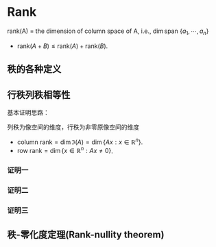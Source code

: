# Rank

rank(A) = the dimension of column space of A, i.e., $\dim\text{span }\{a_1, \cdots, a_n\}$

- $\text{rank} (A+B) \leq \text{rank}(A) + \text{rank}(B)$.

## 秩的各种定义

## 行秩列秩相等性

基本证明思路：

列秩为像空间的维度，行秩为非零原像空间的维度

- $\text{column rank} = \dim \Im(A) = \dim \{Ax: x\in \mathbb{R}^{n}\}$.
- $\text{row rank} = \dim \{x\in\mathbb{R}^{n} : Ax\neq 0\}$.

### 证明一

### 证明二

### 证明三

## 秩-零化度定理(Rank-nullity theorem)



